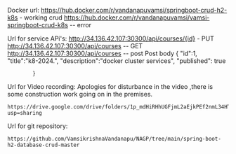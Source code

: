 Docker url:
	https://hub.docker.com/r/vandanapuvamsi/springboot-crud-h2-k8s - working crud
	https://hub.docker.com/r/vandanapuvamsi/vamsi-springboot-crud-k8s  -- error
	
	
Url for service APi's:
		http://34.136.42.107:30300/api/courses/{id} - PUT
		http://34.136.42.107:30300/api/courses -- GET
		http://34.136.42.107:30300/api/courses -- post
		Post body 
						{
			"id":1,
			"title":"k8-2024.",
			"description":"docker cluster services",
			"published": true
			
			
			}
			
Url for Video recording: 
	Apologies for disturbance in the video ,there is some construction work going on in the premises.

	https://drive.google.com/drive/folders/1p_mdHiRHhUGFjmL2aEjkPEf2nmL34HTy?usp=sharing
	
	
Url for git repository:

	https://github.com/VamsikrishnaVandanapu/NAGP/tree/main/spring-boot-h2-database-crud-master